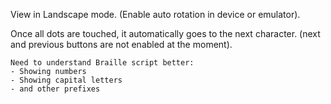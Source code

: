 View in Landscape mode. (Enable auto rotation in device or emulator).

Once all dots are touched, it automatically goes to the next character.
(next and previous buttons are not enabled at the moment).

    Need to understand Braille script better:
    - Showing numbers
    - Showing capital letters
    - and other prefixes
